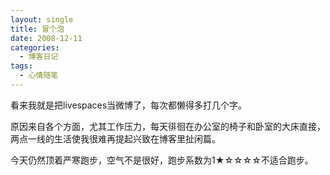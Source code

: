 ```yaml
---
layout: single
title: 冒个泡
date: 2008-12-11
categories:
  - 博客日记
tags:
  - 心情随笔
---
```


看来我就是把livespaces当微博了，每次都懒得多打几个字。

原因来自各个方面，尤其工作压力，每天徘徊在办公室的椅子和卧室的大床直接，两点一线的生活使我很难再提起兴致在博客里扯闲篇。

今天仍然顶着严寒跑步，空气不是很好，跑步系数为1&#9733;&#9734;&#9734;&#9734;&#9734;不适合跑步。
